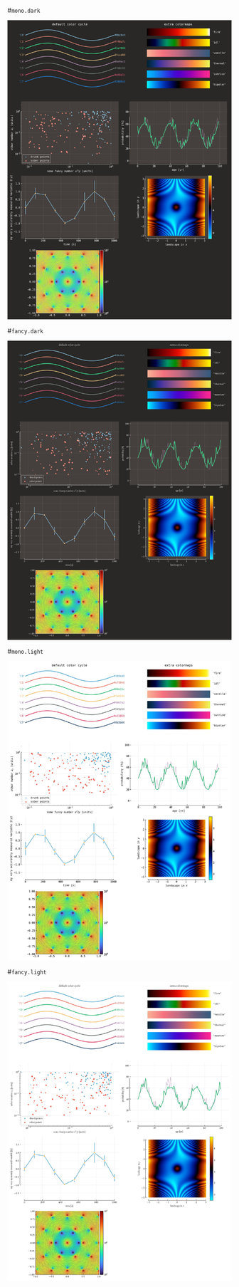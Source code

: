 #`mono.dark`

![mono_dark](mono_dark.jpg)

#`fancy.dark`

![fancy_dark](fancy_dark.jpg)

#`mono.light`

![mono_light](mono_light.jpg)

#`fancy.light`

![fancy_light](fancy_light.jpg)

